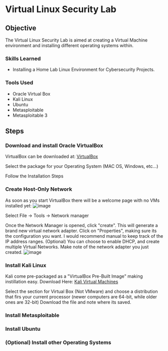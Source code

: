 # Virtual Linux Security Lab

## Objective

The Virtual Linux Security Lab is aimed at creating a Virtual Machine environment and installing different operating systems within.

### Skills Learned

- Installing a Home Lab Linux Environment for Cybersecurity Projects.

### Tools Used
- Oracle Virtual Box
- Kali Linux
- Ubuntu
- Metasploitable
- Metasploitable 3

## Steps

### Download and install Oracle VirtualBox
VirtualBox can be downloaded at: <a href="https://www.virtualbox.org/">VirtualBox</a>

Select the package for your Operating System (MAC OS, Windows, etc...)

Follow the Installation Steps

### Create Host-Only Network
As soon as you start VirtualBox there will be a welcome page with no VMs installed yet:
![image](https://github.com/user-attachments/assets/03d95f89-e9dd-4b3b-9fc9-9efe7eeffc7c)

Select File -> Tools -> Network manager

Once the Network Manager is opened, click "create". This will generate a brand new virtual network adapter.
Click on "Properties", making sure its the configuration you want.
I would recommend manual to keep track of the IP address ranges.
(Optional) You can choose to enable DHCP, and create multiple Virtual Networks.
Make note of the network adapter you just created.
![image](https://github.com/user-attachments/assets/37d6043c-ad50-4d57-89e1-ab5ded7ddfde)

### Install Kali Linux
Kali come pre-packaged as a "VirtualBox Pre-Built Image" making instillation easy.
Download Here: <a href="https://www.kali.org/get-kali/#kali-virtual-machines">Kali Virtual Machines</a>

Select the section for Virtual Box (Not VMware) and choose a distribution that firs your current processor (newer computers are 64-bit, while older ones are 32-bit)
Download the file and note where its saved.



### Install Metasploitable
### Install Ubuntu
### (Optional) Install other Operating Systems

